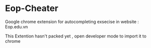 # Eop-Cheater
Google chrome extension for autocompleting exsecise in website : Eop.edu.vn

This Extention hasn't packed yet , open developer mode to import it to chrome
